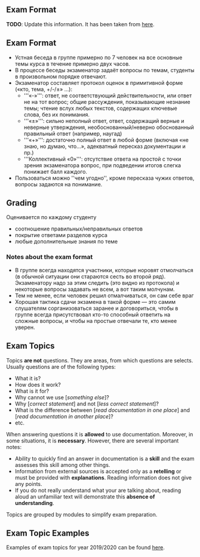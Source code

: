 Exam Format
---

__TODO__: Update this information. It has been taken from [here](https://uneex.ru/HSE/ExamTopics/Russian).

## Exam Format

* Устная беседа в группе примерно по 7 человек на все основные темы курса в течение примерно двух часов.
* В процессе беседы экзаменатор задаёт вопросы по темам, студенты в произвольном порядке отвечают.
* Экзаменатор составляет протокол оценок в примитивной форме («кто, тема, +/-/±» …):
   * '''«-»''': ответ, не соответствующий действительности, или ответ не на тот вопрос;
   общие рассуждения, показывающие незнание темы; чтение вслух любых текстов,
   содержащих ключевые слова, без их понимания.
   * '''«±»''': сильно неполный ответ, ответ, содержащий верные и неверные утверждения,
   необоснованный/неверно обоснованный правильный ответ (например, наугад)
   * '''«+»''': достаточно полный ответ в любой форме (включая «не знаю, но думаю, что…»,
   адекватный пересказ документации и пр.)
   * '''Коллективный «0»''': отсутствие ответа на простой с точки зрения экзаменатора вопрос,
   при подведении итогов слегка понижает балл каждого.
* Пользоваться можно ''чем угодно'', кроме пересказа чужих ответов, вопросы задаются на понимание.

## Grading
 
Оценивается по каждому студенту
* соотношение правильных/неправильных ответов
* покрытие ответами разделов курса
* любые дополнительные знания по теме

### Notes about the exam format

* В группе всегда находятся участники, которые норовят отмолчаться
  (в обычной ситуации они стараются сесть во второй ряд).
  Экзаменатору надо за этим следить (это видно из протокола) и некоторые вопросы задавать не всем,
  а вот таким молчунам.
* Тем не менее, если человек решил отмалчиваться, он сам себе враг
* Хорошая тактика сдачи экзамена в такой форме — это самим слушателям сорганизоваться заранее
  и договориться, чтобы в группе всегда присутствовал кто-то способный ответить на сложные вопросы,
  и чтобы на простые отвечали те, кто менее уверен.

## Exam Topics

Topics __are not__ questions. They are areas, from which questions are selects.
Usually questions are of the following types:

* What it is?
* How does it work?
* What is it for?
* Why cannot we use [_something else_]?
* Why [_correct statement_] and not [_less correct statement_]?
* What is the difference between [_read documentation in one place_] and
  [_read documentation in another place_]?
* etc.

When answering questions it is __allowed__ to use documentation. Moreover, in some situations,
it is __necessary__. However, there are several important notes:

* Ability to quickly find an answer in documentation is a __skill__ and the exam assesses
  this skill among other things.
* Information from external sources is accepted only as a __retelling__ or must be provided with
  __explanations__. Reading information does not give any points.
* If you do not really understand what your are talking about, reading aloud an unfamiliar
  text will demonstrate this __absence of understanding__.

Topics are grouped by modules to simplify exam preparation.

## Exam Topic Examples

Examples of exam topics for year 2019/2020 can be found [here](exam_2019.md).
